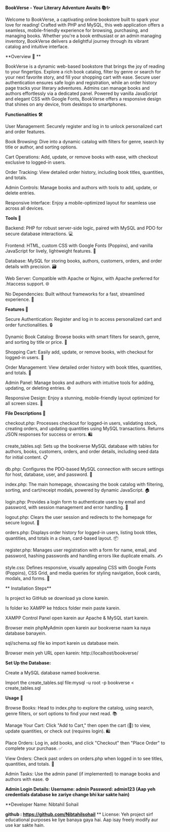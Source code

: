 **BookVerse - Your Literary Adventure Awaits 📚✨**

Welcome to BookVerse, a captivating online bookstore built to spark your love for reading! Crafted with PHP and MySQL, this web application offers a seamless, mobile-friendly experience for browsing, purchasing, and managing books. Whether you're a book enthusiast or an admin managing inventory, BookVerse delivers a delightful journey through its vibrant catalog and intuitive interface.

**Overview 🌟
**

BookVerse is a dynamic web-based bookstore that brings the joy of reading to your fingertips. Explore a rich book catalog, filter by genre or search for your next favorite story, and fill your shopping cart with ease. Secure user authentication ensures safe login and registration, while an order history page tracks your literary adventures. Admins can manage books and authors effortlessly via a dedicated panel. Powered by vanilla JavaScript and elegant CSS with Google Fonts, BookVerse offers a responsive design that shines on any device, from desktops to smartphones.

**Functionalities 🛠️**

User Management: Securely register and log in to unlock personalized cart and order features.

Book Browsing: Dive into a dynamic catalog with filters for genre, search by title or author, and sorting options.

Cart Operations: Add, update, or remove books with ease, with checkout exclusive to logged-in users.

Order Tracking: View detailed order history, including book titles, quantities, and totals.

Admin Controls: Manage books and authors with tools to add, update, or delete entries.

Responsive Interface: Enjoy a mobile-optimized layout for seamless use across all devices.

**Tools 🧰**

Backend: PHP for robust server-side logic, paired with MySQL and PDO for secure database interactions. 💻

Frontend: HTML, custom CSS with Google Fonts (Poppins), and vanilla JavaScript for lively, lightweight features. 🎨

Database: MySQL for storing books, authors, customers, orders, and order details with precision. 🗃️

Web Server: Compatible with Apache or Nginx, with Apache preferred for .htaccess support. 🌐

No Dependencies: Built without frameworks for a fast, streamlined experience. 🚀


**Features 🌈**

Secure Authentication: Register and log in to access personalized cart and order functionalities. 🔒

Dynamic Book Catalog: Browse books with smart filters for search, genre, and sorting by title or price. 📖

Shopping Cart: Easily add, update, or remove books, with checkout for logged-in users. 🛒

Order Management: View detailed order history with book titles, quantities, and totals. 📜

Admin Panel: Manage books and authors with intuitive tools for adding, updating, or deleting entries. ⚙️

Responsive Design: Enjoy a stunning, mobile-friendly layout optimized for all screen sizes. 📱

**File Descriptions 📂**

checkout.php: Processes checkout for logged-in users, validating stock, creating orders, and updating quantities using MySQL transactions. Returns JSON responses for success or errors. 🛍️

create_tables.sql: Sets up the bookverse MySQL database with tables for authors, books, customers, orders, and order details, including seed data for initial content. 📋

db.php: Configures the PDO-based MySQL connection with secure settings for host, database, user, and password. 🔗

index.php: The main homepage, showcasing the book catalog with filtering, sorting, and cart/receipt modals, powered by dynamic JavaScript. 🏠

login.php: Provides a login form to authenticate users by email and password, with session management and error handling. 🔐

logout.php: Clears the user session and redirects to the homepage for secure logout. 🚪

orders.php: Displays order history for logged-in users, listing book titles, quantities, and totals in a clean, card-based layout. 📦

register.php: Manages user registration with a form for name, email, and password, hashing passwords and handling errors like duplicate emails. ✍️

style.css: Defines responsive, visually appealing CSS with Google Fonts (Poppins), CSS Grid, and media queries for styling navigation, book cards, modals, and forms. 🎨

**
Installation Steps**

Is project ko GitHub se download ya clone karein.

Is folder ko XAMPP ke htdocs folder mein paste karein.

XAMPP Control Panel open karein aur Apache & MySQL start karein.

Browser mein phpMyAdmin open karein aur bookverse naam ka naya database banayein.

sql/schema.sql file ko import karein us database mein.

Browser mein yeh URL open karein: http://localhost/bookverse/


**Set Up the Database:**

Create a MySQL database named bookverse.

Import the create_tables.sql file:mysql -u root -p bookverse < create_tables.sql


**Usage 📖**

Browse Books: Head to index.php to explore the catalog, using search, genre filters, or sort options to find your next read. 📚

Manage Your Cart: Click "Add to Cart," then open the cart (🛒) to view, update quantities, or check out (requires login). 🛍️

Place Orders: Log in, add books, and click "Checkout" then "Place Order" to complete your purchase. ✅

View Orders: Check past orders on orders.php when logged in to see titles, quantities, and totals. 📜

Admin Tasks: Use the admin panel (if implemented) to manage books and authors with ease. ⚙️

**Admin Login Details: Username: admin Password: admin123 (Aap yeh credentials database ke zariye change bhi kar sakte hain)**

**Developer Name: Nibtahil Sohail 

**github : https://github.com/Nibtahilsohail**
**
License: Yeh project sirf educational purposes ke liye banaya gaya hai. Aap isay freely modify aur use kar sakte hain.
